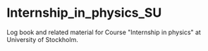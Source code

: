 # Internship_in_physics_SU
Log book and related material for Course "Internship in physics" at University of Stockholm.
